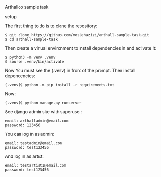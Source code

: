 Arthallco sample task

setup

The first thing to do is to clone the repository:

    $ git clone https://github.com/moslehazizi/arthall-sample-task.git
    $ cd arthall-sample-task

Then create a virtual environment to install dependencies in and activate it:

    $ python3 -m venv .venv
    $ source .venv/bin/activate

Now You must see the (.venv) in front of the prompt. Then install dependencies:

    (.venv)$ python -m pip install -r requirements.txt

Now:

    (.venv)$ python manage.py runserver

See django admin site with superuser:

    email: arthalladmin@email.com
    password: 123456

You can log in as admin:

    email: testadmin@email.com
    password: test123456

And log in as artist:

    email: testartist1@email.com
    password: test123456
